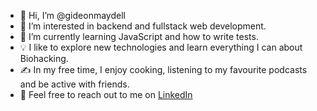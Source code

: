 - 👋 Hi, I’m @gideonmaydell
- 👀 I’m interested in backend and fullstack web development.
- 🌱 I’m currently learning JavaScript and how to write tests.
- 💡 I like to explore new technologies and learn everything I can about Biohacking.
- ✍️ In my free time, I enjoy cooking, listening to my favourite podcasts and be active with friends. 
- 💬 Feel free to reach out to me on [LinkedIn](https://www.linkedin.com/in/gideonmaydell/)


